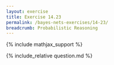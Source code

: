 ```yaml
---
layout: exercise
title: Exercise 14.23
permalink: /bayes-nets-exercises/14-23/
breadcrumb: Probabilistic Reasoning
---
```


{% include mathjax_support %}

<div><i class="arrow-up loader" data-chapter="bayes-nets-exercises" data-exercise="ex_23" data-rating="0"></i></div>
{% include_relative question.md %}

